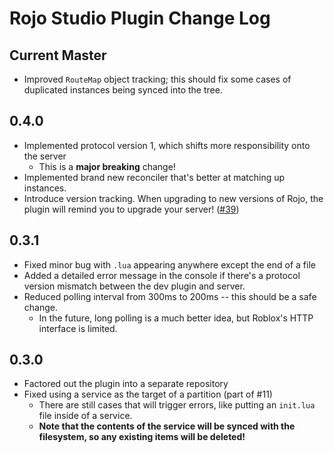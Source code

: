 # Rojo Studio Plugin Change Log

## Current Master
* Improved `RouteMap` object tracking; this should fix some cases of duplicated instances being synced into the tree.

## 0.4.0
* Implemented protocol version 1, which shifts more responsibility onto the server
	* This is a **major breaking** change!
* Implemented brand new reconciler that's better at matching up instances.
* Introduce version tracking. When upgrading to new versions of Rojo, the plugin will remind you to upgrade your server! ([#39](https://github.com/LPGhatguy/rojo/issues/39))

## 0.3.1
* Fixed minor bug with `.lua` appearing anywhere except the end of a file
* Added a detailed error message in the console if there's a protocol version mismatch between the dev plugin and server.
* Reduced polling interval from 300ms to 200ms -- this should be a safe change.
	* In the future, long polling is a much better idea, but Roblox's HTTP interface is limited.

## 0.3.0
* Factored out the plugin into a separate repository
* Fixed using a service as the target of a partition (part of #11)
	* There are still cases that will trigger errors, like putting an `init.lua` file inside of a service.
	* **Note that the contents of the service will be synced with the filesystem, so any existing items will be deleted!**